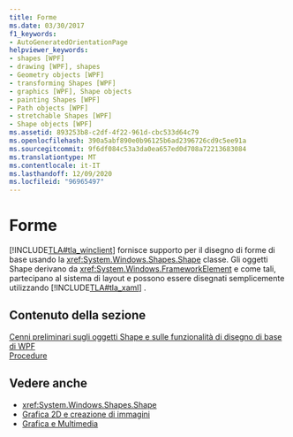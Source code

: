 ```yaml
---
title: Forme
ms.date: 03/30/2017
f1_keywords:
- AutoGeneratedOrientationPage
helpviewer_keywords:
- shapes [WPF]
- drawing [WPF], shapes
- Geometry objects [WPF]
- transforming Shapes [WPF]
- graphics [WPF], Shape objects
- painting Shapes [WPF]
- Path objects [WPF]
- stretchable Shapes [WPF]
- Shape objects [WPF]
ms.assetid: 893253b8-c2df-4f22-961d-cbc533d64c79
ms.openlocfilehash: 390a5abf890e0b96125b6ad2396726cd9c5ee91a
ms.sourcegitcommit: 9f6df084c53a3da0ea657ed0d708a72213683084
ms.translationtype: MT
ms.contentlocale: it-IT
ms.lasthandoff: 12/09/2020
ms.locfileid: "96965497"
---
```

# <a name="shapes"></a>Forme
[!INCLUDE[TLA#tla_winclient](../../../includes/tlasharptla-winclient-md.md)] fornisce supporto per il disegno di forme di base usando la <xref:System.Windows.Shapes.Shape> classe. Gli oggetti Shape derivano da <xref:System.Windows.FrameworkElement> e come tali, partecipano al sistema di layout e possono essere disegnati semplicemente utilizzando [!INCLUDE[TLA#tla_xaml](../../../includes/tlasharptla-xaml-md.md)] .  
  
## <a name="in-this-section"></a>Contenuto della sezione  
 [Cenni preliminari sugli oggetti Shape e sulle funzionalità di disegno di base di WPF](shapes-and-basic-drawing-in-wpf-overview.md)  
 [Procedure](shapes-how-to-topics.md)  
  
## <a name="see-also"></a>Vedere anche

- <xref:System.Windows.Shapes.Shape>
- [Grafica 2D e creazione di immagini](../advanced/optimizing-performance-2d-graphics-and-imaging.md)
- [Grafica e Multimedia](index.md)

